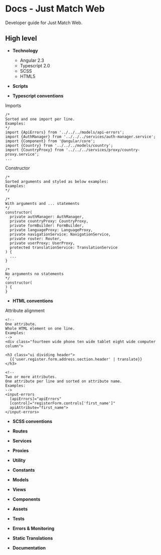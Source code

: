 # Docs - Just Match Web

Developer guide for Just Match Web.

## High level

* __Technology__
  - Angular 2.3
  - Typescript 2.0
  - SCSS
  - HTML5

* __Scripts__

* __Typescript conventions__

Imports
```
/*
Sorted and one import per line.
Examples:
*/
import {ApiErrors} from '../../../models/api-errors';
import {AuthManager} from '../../../services/auth-manager.service';
import {Component} from '@angular/core';
import {Country} from '../../../models/country';
import {CountryProxy} from '../../../services/proxy/country-proxy.service';
...

```

Constructor
```
/*
Sorted arguments and styled as below examples:
Examples:
*/

/*
With arguments and ... statements
*/
constructor(
  private authManager: AuthManager,
  private countryProxy: CountryProxy,
  private formBuilder: FormBuilder,
  private languageProxy: LanguageProxy,
  private navigationService: NavigationService,
  private router: Router,
  private userProxy: UserProxy,
  protected translationService: TranslationService
) {
  ...
}

/*
No arguments no statements
*/
constructor(
) {
}

```


* __HTML conventions__

Attribute alignment
```
<!--
One attribute.
Whole HTML element on one line.
Examples:
-->
<div class="fourteen wide phone ten wide tablet eight wide computer column">

<h3 class="ui dividing header">
  {{'user.register.form.address.section.header' | translate}}
</h3>

<!--
Two or more attributes.
One attribute per line and sorted on attribute name.
Examples:
-->
<input-errors
  [apiErrors]="apiErrors"
  [control]="registerForm.controls['first_name']"
  apiAttribute="first_name">
</input-errors>
```


* __SCSS conventions__

* __Routes__

* __Services__

* __Proxies__

* __Utility__

* __Constants__

* __Models__

* __Views__

* __Components__

* __Assets__

* __Tests__

* __Errors & Monitoring__

* __Static Translations__

* __Documentation__
